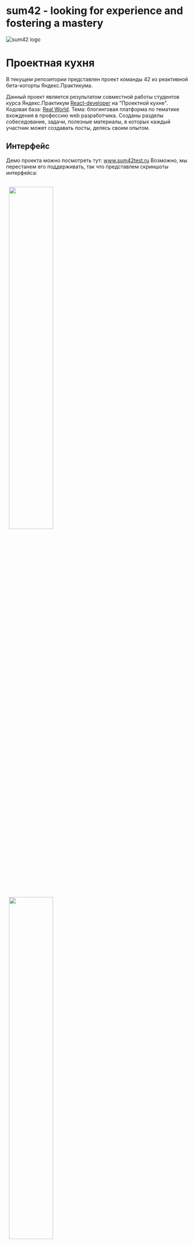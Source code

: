 # sum42 - looking for experience and fostering a mastery
![sum42 logo](https://i.ibb.co/N1SjczS/Screenshot-3.png "sum42 logo")

# Проектная кухня

В текущем репозитории представлен проект команды 42 из реактивной бета-когорты Яндекс.Практикума. 

Данный проект является результатом совместной работы студентов курса Яндекс.Практикум [React-developer](https://praktikum.yandex.ru/react/) на "Проектной кухне". 
Кодовая база: [Real World](https://github.com/gothinkster/react-redux-realworld-example-app). 
Тема: блогинговая платформа по тематике вхождения в профессию web разработчика. Созданы разделы собеседование, задачи, полезные материалы, в которых каждый участник может создавать посты, делясь своим опытом.

## Интерфейс
Демо проекта можно посмотреть тут: www.sum42test.ru
Возможно, мы перестанем его поддерживать, так что представлем скриншоты интерфейса:
<div>
  <img style="margin:1rem 0.5rem"  width=49% src="https://user-images.githubusercontent.com/72499342/126208429-a8615373-2986-4ded-bff2-3fb5fe5b0c1e.png" />
  <img style="margin:1rem 0.5rem" width=49% src="https://user-images.githubusercontent.com/72499342/126208618-5337eb16-3cb7-4f5c-9cba-f6bfba9a6092.png" />
</div>
<div>
  <img style="margin:1rem 0.5rem"  width=49% src="https://user-images.githubusercontent.com/72499342/126208533-b9d02035-7d65-40fa-9efc-8e69fbb2d459.png" />
  <img style="margin:1rem 0.5rem" width=49% src="https://user-images.githubusercontent.com/72499342/126208654-916e2f26-413c-421b-b82b-01b641cc6344.png" />
</div>
<div>
  <img style="margin:1rem 0.5rem"  width=49% src="https://user-images.githubusercontent.com/72499342/126208729-a59c5b3a-9560-4706-b309-2e918d888639.png" />
  <img style="margin:1rem 0.5rem" width=49% src="https://user-images.githubusercontent.com/72499342/126208771-2e65271c-2669-45d7-a0d9-ef114e96a211.png" />
</div>
<br>

## Установка

Проект состоит из фронтенда и бэкенда.

### Бэкенд
Ссылка на [Контейнер в Docker](https://github.com/FortyTwoTeam/react-project-kitchen-backend). 
Инструкции по запуску бэкенда на локальной машине вы можете найти в README к проекту бэкенда.

### Фронтенд
Для запуска данного проекта:
1. Клонировать этот репозиторий
2. Убедиться, что в файле `/agent.js` указан корректный порт для обращения к бэкенду (константа `API_ROOT`)
3. Выполнить `npm install && npm start` в терминале, находясь в папке проекта

Обращаем ваше внимание, что проект пока не адаптирован под планшеты и мобильные устройства.


## Участие в проекте
Кидайте пул-реквесты, мы всему будем рады (или забаним вас).


## Авторы 

**[Сергей Рогальский](https://github.com/Sergey-Rogalskiy)**

**[Никита Кандзюба](https://github.com/Der200)**

**[Александр Иванин](https://github.com/ivalexandr)**

**[Егор Шкиря](https://github.com/zuhijan)**

### Текущий состав

**[Сергей Рогальский](https://github.com/Sergey-Rogalskiy)**

**[Никита Кандзюба](https://github.com/Der200)**

**[Егор Шкиря](https://github.com/zuhijan)**


## You may also like..
Схожие проекты наших друзей по бета-когорте:

**[PCDevs и "Алкостопом по галактике"](https://github.com/PCDevs/react-project-kitchen-frontend)**

**[GastroManiacs и "Pickled Bananas"](https://github.com/gastro-react/gastro)**

**[This Is React Sparta и "Old Star Games"](https://github.com/VitalyBibik/kitchen_project)**
